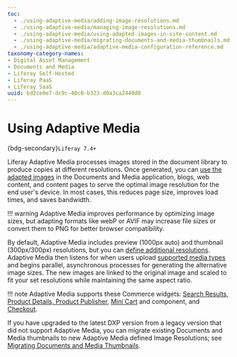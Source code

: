 ```yaml
---
toc:
  - ./using-adaptive-media/adding-image-resolutions.md
  - ./using-adaptive-media/managing-image-resolutions.md
  - ./using-adaptive-media/using-adapted-images-in-site-content.md
  - ./using-adaptive-media/migrating-documents-and-media-thumbnails.md
  - ./using-adaptive-media/adaptive-media-configuration-reference.md
taxonomy-category-names:
- Digital Asset Management
- Documents and Media
- Liferay Self-Hosted
- Liferay PaaS
- Liferay SaaS
uuid: bd2ce0e7-dc9c-40c0-b323-d0a3ca2440d0
---
```


# Using Adaptive Media

{bdg-secondary}`Liferay 7.4+`

Liferay Adaptive Media processes images stored in the document library to produce copies at different resolutions. Once generated, you can [use the adapted images](./using-adaptive-media/using-adapted-images-in-site-content.md) in the Documents and Media application, blogs, web content, and content pages to serve the optimal image resolution for the end user's device. In most cases, this reduces page size, improves load times, and saves bandwidth.

!!! warning
    Adaptive Media improves performance by optimizing image sizes, but adapting formats like webP or AVIF may increase file sizes or convert them to PNG for better browser compatibility.

By default, Adaptive Media includes preview (1000px auto) and thumbnail (300px/300px) resolutions, but you can [define additional resolutions](./using-adaptive-media/adding-image-resolutions.md). Adaptive Media then listens for when users upload [supported media types](./using-adaptive-media/adaptive-media-configuration-reference.md#images) and begins parallel, asynchronous processes for generating the alternative image sizes. The new images are linked to the original image and scaled to fit your set resolutions while maintaining the same aspect ratio.

!!! note
    Adaptive Media supports these Commerce widgets: [Search Results](https://learn.liferay.com/w/commerce/creating-store-content/commerce-storefront-pages/search), [Product Details, Product Publisher](https://learn.liferay.com/w/commerce/creating-store-content/commerce-storefront-pages/product-details), [Mini Cart](https://learn.liferay.com/w/commerce/creating-store-content/liferay-commerce-widgets/using-the-mini-cart-widget) and component, and [Checkout](https://learn.liferay.com/w/commerce/creating-store-content/commerce-storefront-pages/checkout).

If you have upgraded to the latest DXP version from a legacy version that did not support Adaptive Media, you can migrate existing Documents and Media thumbnails to new Adaptive Media defined Image Resolutions; see [Migrating Documents and Media Thumbnails](./using-adaptive-media/migrating-documents-and-media-thumbnails.md).
